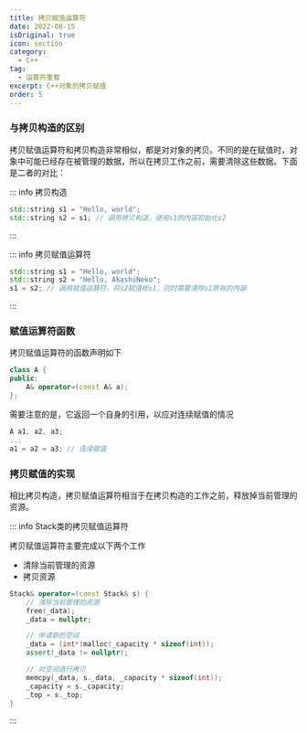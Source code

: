 ```yaml
---
title: 拷贝赋值运算符
date: 2022-08-15
isOriginal: true
icon: section
category:
  - C++
tag:
  - 运算符重载
excerpt: C++对象的拷贝赋值
order: 5
---
```


### 与拷贝构造的区别

拷贝赋值运算符和拷贝构造非常相似，都是对对象的拷贝。不同的是在赋值时，对象中可能已经存在被管理的数据，所以在拷贝工作之前，需要清除这些数据。下面是二者的对比：

::: info 拷贝构造

~~~cpp
std::string s1 = "Hello, world";
std::string s2 = s1; // 调用拷贝构造，使用s1的内容初始化s2
~~~

:::

::: info 拷贝赋值运算符

~~~cpp
std::string s1 = "Hello, world";
std::string s2 = "Hello, AkashiNeko";
s1 = s2; // 调用赋值运算符，将s2赋值给s1，同时需要清除s1原有的内容
~~~

:::

### 赋值运算符函数

拷贝赋值运算符的函数声明如下

~~~cpp
class A {
public:
    A& operator=(const A& a);
};
~~~

需要注意的是，它返回一个自身的引用，以应对连续赋值的情况

~~~cpp
A a1, a2, a3;
...
a1 = a2 = a3; // 连续赋值
~~~

### 拷贝赋值的实现

相比拷贝构造，拷贝赋值运算符相当于在拷贝构造的工作之前，释放掉当前管理的资源。

::: info Stack类的拷贝赋值运算符

拷贝赋值运算符主要完成以下两个工作

- 清除当前管理的资源
- 拷贝资源

~~~cpp
Stack& operator=(const Stack& s) {
    // 清除当前管理的资源
    free(_data);
    _data = nullptr;

    // 申请新的空间
    _data = (int*)malloc(_capacity * sizeof(int));
    assert(_data != nullptr);

    // 对空间进行拷贝
    memcpy(_data, s._data, _capacity * sizeof(int));
    _capacity = s._capacity;
    _top = s._top;
}
~~~

:::
